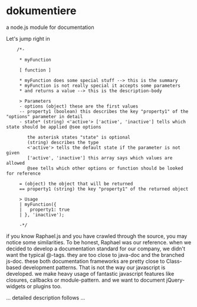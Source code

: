 # dokumentiere

a node.js module for documentation

Let's jump right in

		/*-
		
		 * myFunction
		 
		 [ function ]
		 
		 * myFunction does some special stuff --> this is the summary
		 * myFunction is not really special it accepts some parameters
		 * and returns a value --> this is the description-body
		 
		 > Parameters
		 - options (object) these are the first values
		 -- property1 (boolean) this describes the key "property1" of the "options" parameter in detail
		 - state* (string) <'active'> ['active', 'inactive'] tells which state should be applied @see options
			
			the asterisk states "state" is optional
			(string) describes the type
			<'active'> tells the default state if the parameter is not given
			['active', 'inactive'] this array says which values are allowed
			@see tells which other options or function should be looked for reference
			
		 = (object) the object that will be returned
		 == property1 (string) the key "property1" of the returned object
		 
		 > Usage
		 | myFunction({
		 |   property1: true
		 | }, 'inactive');
		 
		 -*/

if you know Raphael.js and you have crawled through the source, you may notice some similarities. 
To be honest, Raphael was our reference. when we decided to develop a documentation standard for our
company, we didn't want the typical @-tags. they are too close to java-doc and the branched js-doc.
these both documentation frameworks are pretty close to Class-based development patterns. 
That is not the way our javascript is developed. we make heavy usage of fantastic javascript features
like closures, callbacks or module-pattern. and we want to document jQuery-widgets or plugins too.


... detailed description follows ...